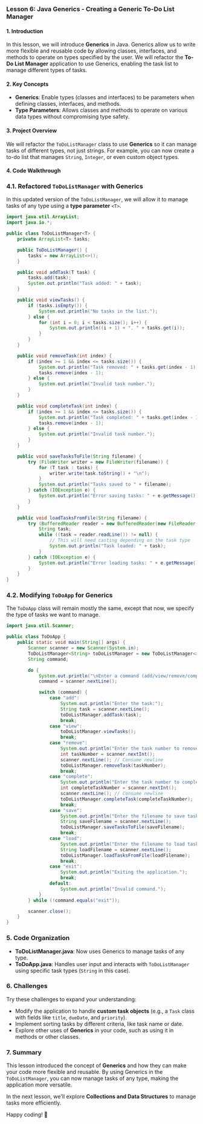 ### Lesson 6: Java Generics - Creating a Generic To-Do List Manager

#### 1. Introduction

In this lesson, we will introduce **Generics** in Java. Generics allow us to write more flexible and reusable code by allowing classes, interfaces, and methods to operate on types specified by the user. We will refactor the **To-Do List Manager** application to use Generics, enabling the task list to manage different types of tasks.

#### 2. Key Concepts

- **Generics**: Enable types (classes and interfaces) to be parameters when defining classes, interfaces, and methods.
- **Type Parameters**: Allows classes and methods to operate on various data types without compromising type safety.

#### 3. Project Overview

We will refactor the `ToDoListManager` class to use **Generics** so it can manage tasks of different types, not just strings. For example, you can now create a to-do list that manages `String`, `Integer`, or even custom object types.

#### 4. Code Walkthrough

### 4.1. Refactored `ToDoListManager` with Generics

In this updated version of the `ToDoListManager`, we will allow it to manage tasks of any type using a **type parameter** `<T>`.

```java
import java.util.ArrayList;
import java.io.*;

public class ToDoListManager<T> {
    private ArrayList<T> tasks;

    public ToDoListManager() {
        tasks = new ArrayList<>();
    }

    public void addTask(T task) {
        tasks.add(task);
        System.out.println("Task added: " + task);
    }

    public void viewTasks() {
        if (tasks.isEmpty()) {
            System.out.println("No tasks in the list.");
        } else {
            for (int i = 0; i < tasks.size(); i++) {
                System.out.println((i + 1) + ". " + tasks.get(i));
            }
        }
    }

    public void removeTask(int index) {
        if (index >= 1 && index <= tasks.size()) {
            System.out.println("Task removed: " + tasks.get(index - 1));
            tasks.remove(index - 1);
        } else {
            System.out.println("Invalid task number.");
        }
    }

    public void completeTask(int index) {
        if (index >= 1 && index <= tasks.size()) {
            System.out.println("Task completed: " + tasks.get(index - 1));
            tasks.remove(index - 1);
        } else {
            System.out.println("Invalid task number.");
        }
    }

    public void saveTasksToFile(String filename) {
        try (FileWriter writer = new FileWriter(filename)) {
            for (T task : tasks) {
                writer.write(task.toString() + "\n");
            }
            System.out.println("Tasks saved to " + filename);
        } catch (IOException e) {
            System.out.println("Error saving tasks: " + e.getMessage());
        }
    }

    public void loadTasksFromFile(String filename) {
        try (BufferedReader reader = new BufferedReader(new FileReader(filename))) {
            String task;
            while ((task = reader.readLine()) != null) {
                // This will need casting depending on the task type
                System.out.println("Task loaded: " + task);
            }
        } catch (IOException e) {
            System.out.println("Error loading tasks: " + e.getMessage());
        }
    }
}
```

### 4.2. Modifying `ToDoApp` for Generics

The `ToDoApp` class will remain mostly the same, except that now, we specify the type of tasks we want to manage.

```java
import java.util.Scanner;

public class ToDoApp {
    public static void main(String[] args) {
        Scanner scanner = new Scanner(System.in);
        ToDoListManager<String> toDoListManager = new ToDoListManager<>();  // Managing String tasks
        String command;

        do {
            System.out.println("\nEnter a command (add/view/remove/complete/save/load/exit):");
            command = scanner.nextLine();

            switch (command) {
                case "add":
                    System.out.println("Enter the task:");
                    String task = scanner.nextLine();
                    toDoListManager.addTask(task);
                    break;
                case "view":
                    toDoListManager.viewTasks();
                    break;
                case "remove":
                    System.out.println("Enter the task number to remove:");
                    int taskNumber = scanner.nextInt();
                    scanner.nextLine(); // Consume newline
                    toDoListManager.removeTask(taskNumber);
                    break;
                case "complete":
                    System.out.println("Enter the task number to complete:");
                    int completeTaskNumber = scanner.nextInt();
                    scanner.nextLine(); // Consume newline
                    toDoListManager.completeTask(completeTaskNumber);
                    break;
                case "save":
                    System.out.println("Enter the filename to save tasks:");
                    String saveFilename = scanner.nextLine();
                    toDoListManager.saveTasksToFile(saveFilename);
                    break;
                case "load":
                    System.out.println("Enter the filename to load tasks:");
                    String loadFilename = scanner.nextLine();
                    toDoListManager.loadTasksFromFile(loadFilename);
                    break;
                case "exit":
                    System.out.println("Exiting the application.");
                    break;
                default:
                    System.out.println("Invalid command.");
            }
        } while (!command.equals("exit"));

        scanner.close();
    }
}
```

### 5. Code Organization

- **ToDoListManager.java**: Now uses Generics to manage tasks of any type.
- **ToDoApp.java**: Handles user input and interacts with `ToDoListManager` using specific task types (`String` in this case).

### 6. Challenges

Try these challenges to expand your understanding:
- Modify the application to handle **custom task objects** (e.g., a `Task` class with fields like `title`, `dueDate`, and `priority`).
- Implement sorting tasks by different criteria, like task name or date.
- Explore other uses of **Generics** in your code, such as using it in methods or other classes.

### 7. Summary

This lesson introduced the concept of **Generics** and how they can make your code more flexible and reusable. By using Generics in the `ToDoListManager`, you can now manage tasks of any type, making the application more versatile.

In the next lesson, we'll explore **Collections and Data Structures** to manage tasks more efficiently.

Happy coding! 🚀
